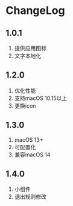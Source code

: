 #  ChangeLog

## 1.0.1
1. 提供应用图标
2. 文字本地化

## 1.2.0
1. 优化性能
2. 支持macOS 10.15以上
3. 更换icon

## 1.3.0
1. macOS 13+
2. 可配置化
3. 兼容macOS 14

## 1.4.0
1. 小组件
2. 退出规则修改
